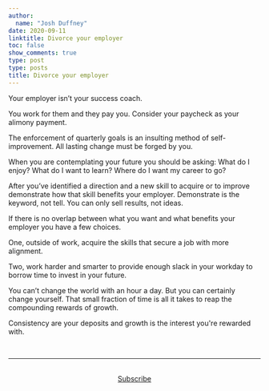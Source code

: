 ```yaml
---
author:
  name: "Josh Duffney"
date: 2020-09-11
linktitle: Divorce your employer
toc: false
show_comments: true
type: post
type: posts
title: Divorce your employer
---
```


Your employer isn’t your success coach. 

You work for them and they pay you. Consider your paycheck as your alimony payment. 

The enforcement of quarterly goals is an insulting method of self-improvement. All lasting change must be forged by you.

When you are contemplating your future you should be asking: What do I enjoy? What do I want to learn? Where do I want my career to go? 

After you’ve identified a direction and a new skill to acquire or to improve demonstrate how that skill benefits your employer. Demonstrate is the keyword, not tell. You can only sell results, not ideas.

If there is no overlap between what you want and what benefits your employer you have a few choices. 

One, outside of work, acquire the skills that secure a job with more alignment. 

Two, work harder and smarter to provide enough slack in your workday to borrow time to invest in your future. 

You can’t change the world with an hour a day. But you can certainly change yourself. That small fraction of time is all it takes to reap the compounding rewards of growth. 

Consistency are your deposits and growth is the interest you're rewarded with.

<br>

---

<br>

<div align="center">
<a href="https://share.mailbrew.com/joshduffney/the-duffney-digest-YkdkmVElQDAP">Subscribe</a>
</div>

<br>